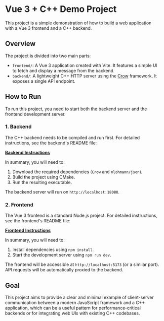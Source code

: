 # Vue 3 + C++ Demo Project

This project is a simple demonstration of how to build a web application with a Vue 3 frontend and a C++ backend.

## Overview

The project is divided into two main parts:

-   `frontend/`: A Vue 3 application created with Vite. It features a simple UI to fetch and display a message from the backend.
-   `backend/`: A lightweight C++ HTTP server using the [Crow](https://github.com/CrowCpp/Crow) framework. It exposes a single API endpoint.

## How to Run

To run this project, you need to start both the backend server and the frontend development server.

### 1. Backend

The C++ backend needs to be compiled and run first. For detailed instructions, see the backend's README file:

[**Backend Instructions**](./backend/README.md)

In summary, you will need to:
1.  Download the required dependencies (`Crow` and `nlohmann/json`).
2.  Build the project using CMake.
3.  Run the resulting executable.

The backend server will run on `http://localhost:18080`.

### 2. Frontend

The Vue 3 frontend is a standard Node.js project. For detailed instructions, see the frontend's README file:

[**Frontend Instructions**](./frontend/README.md)

In summary, you will need to:
1.  Install dependencies using `npm install`.
2.  Start the development server using `npm run dev`.

The frontend will be accessible at `http://localhost:5173` (or a similar port). API requests will be automatically proxied to the backend.

## Goal

This project aims to provide a clear and minimal example of client-server communication between a modern JavaScript framework and a C++ application, which can be a useful pattern for performance-critical backends or for integrating web UIs with existing C++ codebases. 